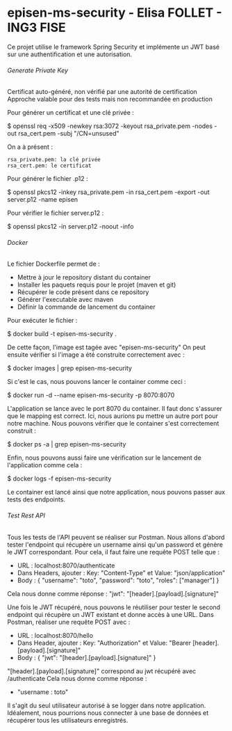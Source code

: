 # episen-ms-security - Elisa FOLLET - ING3 FISE

Ce projet utilise le framework Spring Security et implémente un JWT basé sur une authentification et une autorisation.

###### Generate Private Key

Certificat auto-généré, non vérifié par une autorité de certification
Approche valable pour des tests mais non recommandée en production

Pour générer un certificat et une clé privée :

$ openssl req -x509 -newkey rsa:3072 -keyout rsa_private.pem -nodes -out rsa_cert.pem -subj "/CN=unsused"

On a à présent :

    rsa_private.pem: la clé privée
    rsa_cert.pem: le certificat

Pour générer le fichier .p12 :

$ openssl pkcs12 -inkey rsa_private.pem -in rsa_cert.pem -export -out server.p12 -name episen

Pour vérifier le fichier server.p12 :

$ openssl pkcs12 -in server.p12 -noout -info

###### Docker 

Le fichier Dockerfile permet de :
- Mettre à jour le repository distant du container
- Installer les paquets requis pour le projet (maven et git)
- Récupérer le code présent dans ce repository
- Générer l'executable avec maven
- Définir la commande de lancement du container

Pour exécuter le fichier :

$ docker build -t episen-ms-security .

De cette façon, l'image est tagée avec "episen-ms-security"
On peut ensuite vérifier si l'image a été construite correctement avec :

$ docker images | grep episen-ms-security

Si c'est le cas, nous pouvons lancer le container comme ceci :

$ docker run -d --name episen-ms-security -p 8070:8070 <id-image>

L'application se lance avec le port 8070 du container. Il faut donc s'assurer que le mapping est correct. Ici, nous aurions pu mettre un autre port pour notre machine.
Nous pouvons vérifier que le container s'est correctement construit :

$ docker ps -a | grep episen-ms-security

Enfin, nous pouvons aussi faire une vérification sur le lancement de l'application comme cela :

$ docker logs -f episen-ms-security

Le container est lancé ainsi que notre application, nous pouvons passer aux tests des endpoints.


###### Test Rest API

Tous les tests de l'API peuvent se réaliser sur Postman. 
Nous allons d'abord tester l'endpoint qui récupère un username ainsi qu'un password et génère le JWT correspondant. Pour cela, il faut faire une requête POST telle que :
  - URL : localhost:8070/authenticate
  - Dans Headers, ajouter : Key: "Content-Type" et Value: "json/application"
  - Body : 
  {
    "username": "toto",
    "password": "toto",
    "roles": ["manager"]
  }
  
Cela nous donne comme réponse :
  "jwt": "[header].[payload].[signature]"
  
Une fois le JWT récupéré, nous pouvons le réutiliser pour tester le second endpoint qui récupère un JWT existant et donne accès à une URL.
Dans Postman, réaliser une requête POST avec :
  - URL : localhost:8070/hello
  - Dans Header, ajouter : Key: "Authorization" et Value: "Bearer [header].[payload].[signature]" 
  - Body :
    {
    "jwt": "[header].[payload].[signature]" 
    }

"[header].[payload].[signature]" correspond au jwt récupéré avec /authenticate
 Cela nous donne comme réponse :
  - "username : toto"
  
Il s'agit du seul utilisateur autorisé à se logger dans notre application. 
Idéalement, nous pourrions nous connecter à une base de données et récupérer tous les utilisateurs enregistrés.
 
